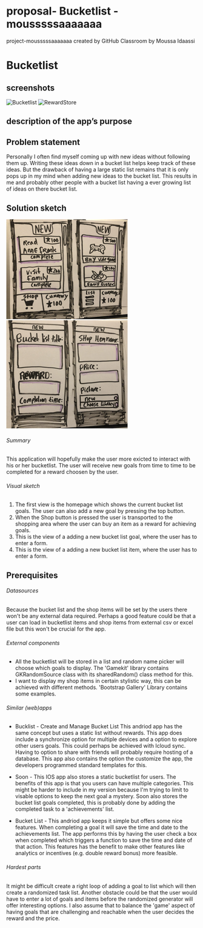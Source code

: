 # proposal- Bucketlist - mousssssaaaaaaa
project-mousssssaaaaaaa created by GitHub Classroom by Moussa Idaassi

# Bucketlist

## screenshots
![Bucketlist](https://user-images.githubusercontent.com/65379947/171281142-b891e3f4-88b0-40a8-8d1b-9eb92879cf9a.PNG)
![RewardStore](https://user-images.githubusercontent.com/65379947/171281148-960e2f2e-efc5-450f-823e-dde3384b72ae.PNG)




## description of the app’s purpose


## Problem statement
Personally I often find myself coming up with new ideas without following them up.
Writing these ideas down in a bucket list helps keep track of these ideas. 
But the drawback of having a large static list remains that it is only pops up in my mind when adding new ideas to the bucket list. 
This results in me and probably other people with a bucket list having a ever growing list of ideas on there bucket list.

## Solution sketch
![Adding new items](/doc/additionals.png)
![Homescreen](/doc/homescreen.png)

###### Summary
This application will hopefully make the user more exicted to interact with his or her bucketlist. The user will receive new goals from time to time to be completed for a reward choosen by the user. 

###### Visual sketch
1. The first view is the homepage which shows the current bucket list goals. The user can also add a new goal by pressing the top button. 
2. When the Shop button is pressed the user is transported to the shopping area where the user can buy an item as a reward for achieving goals.
3. This is the view of a adding a new bucket list goal, where the user has to enter a form.
4. This is the view of a adding a new bucket list item, where the user has to enter a form.

## Prerequisites
###### Datasources
Because the bucket list and the shop items will be set by the users there won't be any external data required. Perhaps a good feature could be that a user can load in bucketlist items and shop items from external csv or excel file but this won't be crucial for the app.  

###### External components
- All the bucketlist  will be stored in a list and random name picker will choose which goals to display. The 'Gamekit' library contains GKRandomSource  class with its sharedRandom() class method for this. 
- I want to display my shop items in certain stylistic way, this can be achieved with different methods. 'Bootstrap Gallery' Library contains some examples.  

###### Similar (web)apps
- Bucklist - Create and Manage Bucket List
This andriod app has the same concept but uses a static list without rewards. This app does include a synchronize option for multiple devices and a option to explore other users goals. This could perhaps be achieved with Icloud sync. Having to option to share with friends will probably require hosting of a database. This app also contains the option the customize the app, the developers programmed standard templates for this.

- Soon - This IOS app also stores a static bucketlist for users. The benefits of this app is that you users can have multiple categories. This might be harder to include in my version because I'm trying to limit to visable options to keep the next goal a mystery. Soon also stores the bucket list goals completed, this is probably done by adding the completed task to a 'achievements' list. 

- Bucket List - This andriod app keeps it simple but offers some nice features. When completing a goal it will save the time and date to the achievements list. The app performs this by having the user check a box when completed which triggers a function to save the time and date of that action. This features has the benefit to make other features like analytics or incentives (e.g. double reward bonus) more feasible. 

###### Hardest parts 
It might be difficult create a right loop of adding a goal to list which will then create a randomized task list. Another obstacle could be that the user would have to enter a lot of goals and items before the randomized generator will offer interesting options. I also assume that to balance the 'game' aspect of having goals that are challenging and reachable when the user decides the reward and the price.


